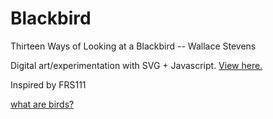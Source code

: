 Blackbird
=========

Thirteen Ways of Looking at a Blackbird -- Wallace Stevens

Digital art/experimentation with SVG + Javascript. [View here.](http://jonathanzong.github.io/blackbird/)

Inspired by FRS111

[what are birds?](http://24.media.tumblr.com/0751b1f672c196709723cecbe2b753e6/tumblr_mtsyxjt4651qg2nqto1_250.gif)
